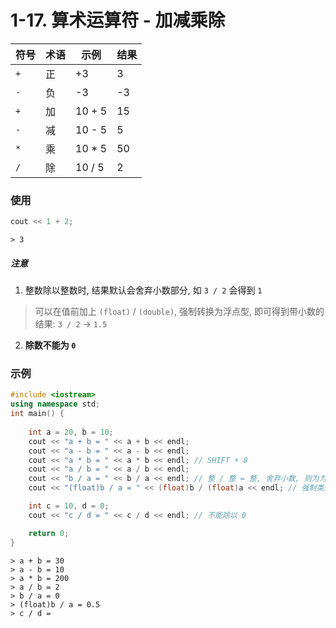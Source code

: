 # 1-17. 算术运算符 - 加减乘除

| 符号 | 术语 | 示例 | 结果 |
| --- | --- | --- | --- |
| `+` | 正 | +3 | 3 |
| `-` | 负 | -3 | -3 |
| `+` | 加 | 10 + 5 | 15 |
| `-` | 减 | 10 - 5 | 5 |
| `*` | 乘 | 10 * 5 | 50 |
| `/` | 除 | 10 / 5 | 2 |

### 使用

```cpp
cout << 1 + 2;
```

```output
> 3
```

##### 注意

1. 整数除以整数时, 结果默认会舍弃小数部分, 如 `3 / 2` 会得到 `1`

> 可以在值前加上 `(float)` / `(double)`, 强制转换为浮点型, 即可得到带小数的结果: `3 / 2` -> `1.5`

2. **除数不能为 `0`**

### 示例

```cpp
#include <iostream>
using namespace std;
int main() {
    
    int a = 20, b = 10;
    cout << "a + b = " << a + b << endl;
    cout << "a - b = " << a - b << endl;
    cout << "a * b = " << a * b << endl; // SHIFT + 8
    cout << "a / b = " << a / b << endl;
    cout << "b / a = " << b / a << endl; // 整 / 整 = 整, 舍弃小数, 则为为 0
    cout << "(float)b / a = " << (float)b / (float)a << endl; // 强制类型转换 (int -> float / double)

    int c = 10, d = 0;
    cout << "c / d = " << c / d << endl; // 不能除以 0

    return 0;
}
```

```output
> a + b = 30
> a - b = 10
> a * b = 200
> a / b = 2
> b / a = 0
> (float)b / a = 0.5
> c / d =
```
